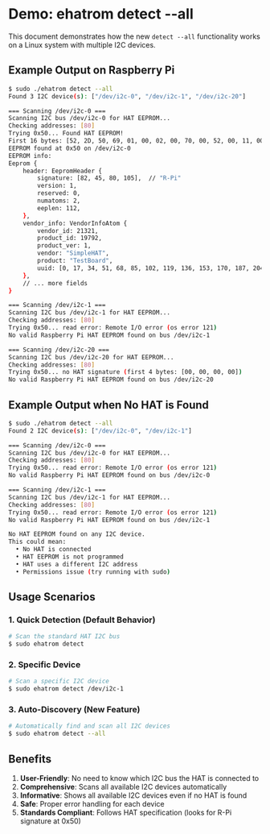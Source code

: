 # Demo: ehatrom detect --all

This document demonstrates how the new `detect --all` functionality works on a Linux system with multiple I2C devices.

## Example Output on Raspberry Pi

```bash
$ sudo ./ehatrom detect --all
Found 3 I2C device(s): ["/dev/i2c-0", "/dev/i2c-1", "/dev/i2c-20"]

=== Scanning /dev/i2c-0 ===
Scanning I2C bus /dev/i2c-0 for HAT EEPROM...
Checking addresses: [80]
Trying 0x50... Found HAT EEPROM!
First 16 bytes: [52, 2D, 50, 69, 01, 00, 02, 00, 70, 00, 52, 00, 11, 00, 01, 00]
EEPROM found at 0x50 on /dev/i2c-0
EEPROM info:
Eeprom {
    header: EepromHeader {
        signature: [82, 45, 80, 105],  // "R-Pi"
        version: 1,
        reserved: 0,
        numatoms: 2,
        eeplen: 112,
    },
    vendor_info: VendorInfoAtom { 
        vendor_id: 21321, 
        product_id: 19792, 
        product_ver: 1, 
        vendor: "SimpleHAT", 
        product: "TestBoard", 
        uuid: [0, 17, 34, 51, 68, 85, 102, 119, 136, 153, 170, 187, 204, 221, 238, 255] 
    },
    // ... more fields
}

=== Scanning /dev/i2c-1 ===
Scanning I2C bus /dev/i2c-1 for HAT EEPROM...
Checking addresses: [80]
Trying 0x50... read error: Remote I/O error (os error 121)
No valid Raspberry Pi HAT EEPROM found on bus /dev/i2c-1

=== Scanning /dev/i2c-20 ===
Scanning I2C bus /dev/i2c-20 for HAT EEPROM...
Checking addresses: [80]
Trying 0x50... no HAT signature (first 4 bytes: [00, 00, 00, 00])
No valid Raspberry Pi HAT EEPROM found on bus /dev/i2c-20
```

## Example Output when No HAT is Found

```bash
$ sudo ./ehatrom detect --all
Found 2 I2C device(s): ["/dev/i2c-0", "/dev/i2c-1"]

=== Scanning /dev/i2c-0 ===
Scanning I2C bus /dev/i2c-0 for HAT EEPROM...
Checking addresses: [80]
Trying 0x50... read error: Remote I/O error (os error 121)
No valid Raspberry Pi HAT EEPROM found on bus /dev/i2c-0

=== Scanning /dev/i2c-1 ===
Scanning I2C bus /dev/i2c-1 for HAT EEPROM...
Checking addresses: [80]
Trying 0x50... read error: Remote I/O error (os error 121)
No valid Raspberry Pi HAT EEPROM found on bus /dev/i2c-1

No HAT EEPROM found on any I2C device.
This could mean:
  • No HAT is connected
  • HAT EEPROM is not programmed
  • HAT uses a different I2C address
  • Permissions issue (try running with sudo)
```

## Usage Scenarios

### 1. Quick Detection (Default Behavior)
```bash
# Scan the standard HAT I2C bus
$ sudo ehatrom detect
```

### 2. Specific Device
```bash
# Scan a specific I2C device
$ sudo ehatrom detect /dev/i2c-1
```

### 3. Auto-Discovery (New Feature)
```bash
# Automatically find and scan all I2C devices
$ sudo ehatrom detect --all
```

## Benefits

1. **User-Friendly**: No need to know which I2C bus the HAT is connected to
2. **Comprehensive**: Scans all available I2C devices automatically
3. **Informative**: Shows all available I2C devices even if no HAT is found
4. **Safe**: Proper error handling for each device
5. **Standards Compliant**: Follows HAT specification (looks for R-Pi signature at 0x50)
